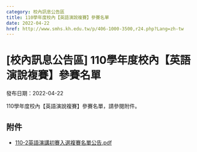 ```yaml
---
category: 校內訊息公告區
title: 110學年度校內【英語演說複賽】參賽名單
date: 2022-04-22
href: http://www.smhs.kh.edu.tw/p/406-1000-3500,r24.php?Lang=zh-tw
---
```


# [校內訊息公告區] 110學年度校內【英語演說複賽】參賽名單

發布日期：2022-04-22

110學年度校內【英語演說複賽】參賽名單，請參閱附件。

## 附件

- [110-2英語演講初賽入選複賽名單公告.pdf](https://www.smhs.kh.edu.tw/var/file/0/1000/attach/8/pta_3265_4727771_15840.pdf)
